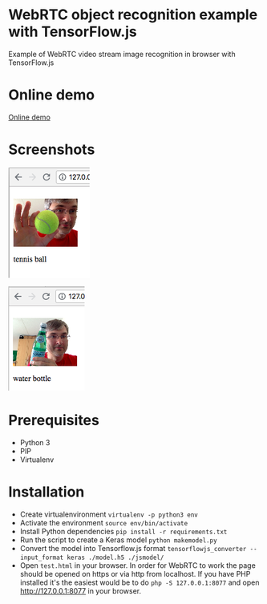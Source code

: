 # WebRTC object recognition example with TensorFlow.js

Example of WebRTC video stream image recognition in browser with TensorFlow.js

# Online demo

<a href="https://alexkorep.github.io/webrtc-tensorflowjs-example/" target="_blank">Online demo</a>

# Screenshots

![Tennis ball](tensorflowjs-ball.png)

![Water bottle](tebserflowjs-waterbottle.png)

# Prerequisites

- Python 3
- PIP
- Virtualenv

# Installation

- Create virtualenvironment `virtualenv -p python3 env`
- Activate the environment `source env/bin/activate`
- Install Python dependencies `pip install -r requirements.txt`
- Run the script to create a Keras model `python makemodel.py`
- Convert the model into Tensorflow.js format `tensorflowjs_converter --input_format keras ./model.h5 ./jsmodel/`
- Open `test.html` in your browser. In order for WebRTC to work the page should be opened on https or via http from localhost.
  If you have PHP installed it's the easiest would be to do `php -S 127.0.0.1:8077` and open http://127.0.0.1:8077 in your browser.


